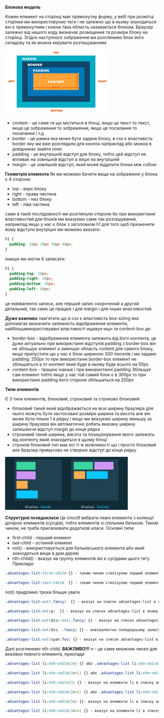**Блокова модель**

Кожен елемент на сторінці має прямокутну форму, у вебі при розмітці сторінки ми використовуємо теги і не залежно що в ньому знаходиться він є прямокутним і кожна така область називається блоком. Браузер залежно від нашого коду визначає розміщення та розміри блоку на сторінці.
Згідно наступного зображення ми розглянемо блок його складову та як можна керувати розташуванням:<br>

![block](https://github.com/demiusdelph-developer/genius-project/blob/modules/module-7/imgs/block.png)<br>

- content - це саме те що міститься в блоці, якщо це текст то текст, якщо це зображення то зображення, якщо це посилання то посилання і.т.д
- border - це рамка яка може бути задана блоку, в css є властивість border яку ми вже розглядали для кнопок наприклад або можна в довідниках знайти опис
- padding - це внутрішній відступ для блоку, тобто цей відступ не впливає на зовнішній відступ а лише на внутрішній
- margin - це зовнішній відступ, який може відділити блоки між собою

**Геометрія елемента**
Як ми можемо бачити вище на зображенні у блока є 4 сторони:

- top - верх блоку
- right - права частина
- bottom - низ блоку
- left - ліва частина

саме в такій послідовності ми розглянули сторони бо при використанні властивостей для блоків ми вказуємо саме так розташування, наприклад якщо у нас є блок з заголовком h1 для того щоб призначити йому відступи внутрішні ми можемо вказати:
```css
h1 {
  padding: 10px 20px 30px 40px;
}
```
інакше ми могли б записати:
```css
h1 {
  padding-top: 10px;
  padding-right: 20px;
  padding-bottom: 30px;
  padding-left: 40px;
}
```
це еквівалентні записи, але перший запис скорочений а другий детальний, так само це працює і для margin і для інших властивостей.

**Дуже важливо** пам'ятати що в css є властивість box-sizing яка допомагає визначити залежність відображення елементи, найбільшвикористовувані властивості ищквук-ищч та content-box де:
- border-box - відображення елемента залежить від його контента, це дуже актуально при використанні відступів padding з border-box він не збільшує елемент а зменшує область content для самого блоку, якщо припустити що у нас є блок шириною 300 пікселів і ми задамо padding: 250px то при використанні border-box елемент не збільшиться а от контент який буде в ньому буде всього на 50рх
- content-box - працює інакше і при використанні padding Збільшує сам елемент тобто якщо у нас той самий блок є в 300рх то при використанні padding його сторони збільшаться на 250рх

**Типи елементів**

Є 3 типи елементів, блоковий, строковий та строково блоковий:
- блоковий такий який відображається на всю ширину браузера для нього можуть бути застосовані розміри ширина та висота але він може бути тільки 1 в рядку і якщо ми вказуємо ширину меньшу за ширину браузера він автоматично робить вказану ширину залишаючи відступ margin до кінця рядка
- строковий такий ширина, висота та позиціонування якого залежать від контенту який знаходиться в цьому блоці
- строков блоковий тип має всі ті ж можливості що і просто блоковий але браузер примусово не створює відступ до кінця рядку <br>

![block](https://github.com/demiusdelph-developer/genius-project/blob/modules/module-7/imgs/type-blocks.png)<br>

**Структурні псевдокласи** 
Це спосіб вибрати певні елементи з колекції дочірніх елементів (сусідів), тобто елементів зі спільним батьком.
Таким чином, не треба присвоювати додаткові класи.
Основні типи:
- first-child - перший елемент
- last-child - останній елемент
- not() - використовується для батьківського елемента або який знаходиться вище в дом дереві
- nth-child() - вказує на группу елементів які є сусідами цього тегу
Приклади:

```css
.advantages-list:first-child {} - таким чином стилізуємо перший елемент
```

```css
.advantages-list:last-child  {} - таким чином стилізуємо перший елемент
```

not() приділимо трохи більше уваги

```css
.advantages-list:not(.fancy)  {} - вказує на список advantages-list в якому відсутні елементи з класом fancy
```

```css
.advantages-list:not(p)  {} - вказує на список advantages-list в якому відсутні елементи з тегом p
```

```css
.advantages-list:not(div):not(.fancy) {} - вказує на список advantages-list в якому відсутні елементи з тегом div та з класом fancy
```

```css
.advantages-list:not(div, .fancy) {} - еквівалентно попередньому запису в скороченій формі
```

```css
.advantages-list:not(span.foo) {} - вказує на список advantages-list в якому відсутні елементи span з класом foo
```

Далі розглянемо nth-child, **ВАЖЛИВО!!!** n - це саме множник чисел для вказівки певного елемента, приклади

```css
.advantages-list li:nth-child(2n) {} або .advantages-list li:nth-child(even) {} - вказує на елементи li в списку advantages-list і впливає на кожен 2 елемент і починається саме з 2 елемента діє на 2, 4, 6, 8, 10 і.т.д елементи
```

```css
.advantages-list li:nth-child(2n+1) {} або .advantages-list li:nth-child(odd) {} - вказує на елементи li в списку advantages-list і впливає на кожен 3 елемент але починається з 1, тобто це діє на 1, 3, 6, 9 і.т.д
```

```css
.advantages-list li:nth-child(3) {} - вказує на елементи li в списку advantages-list і впливає 3 елемент і тільки 3 елемент
```

```css
.advantages-list li:nth-child(2n+1) {} або .advantages-list li:nth-child(odd) {} - вказує на елементи li в списку advantages-list і впливає на кожен 3 елемент але починається з 1, тобто це діє на 1, 3, 6, 9 і.т.д
```

```css
.advantages-list li:nth-child(5n) {}- вказує на елементи li в списку advantages-list і впливає на кожен 5 елемент(аналогічно з 2n) починається з 5, тобто це діє на 5, 10, 15, 20 і.т.д
```

```css
.advantages-list li:nth-child(3n+4) {} - вказує на елементи li в списку advantages-list і впливає на кожен 3 елемент починаючи від 4, тобто це діє на 4, 7, 10, 13 і.т.д
```
